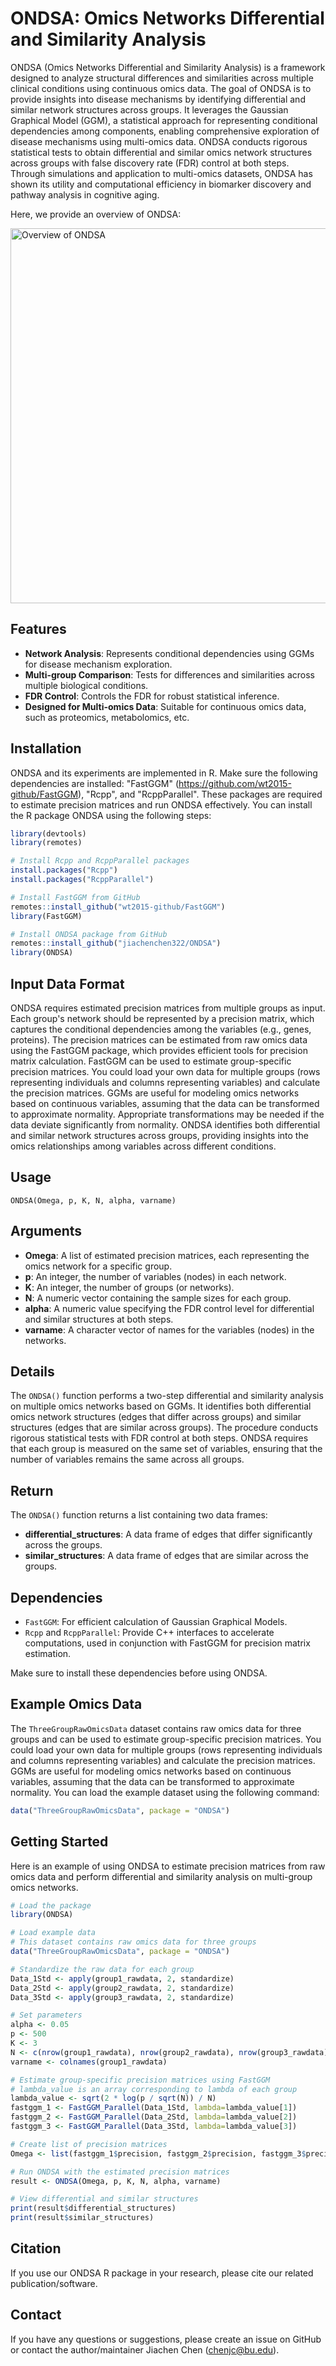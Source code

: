 # ONDSA: Omics Networks Differential and Similarity Analysis

ONDSA (Omics Networks Differential and Similarity Analysis) is a framework designed to analyze structural differences and similarities across multiple clinical conditions using continuous omics data. The goal of ONDSA is to provide insights into disease mechanisms by identifying differential and similar network structures across groups. It leverages the Gaussian Graphical Model (GGM), a statistical approach for representing conditional dependencies among components, enabling comprehensive exploration of disease mechanisms using multi-omics data. ONDSA conducts rigorous statistical tests to obtain differential and similar omics network structures   across groups with false discovery rate (FDR) control at both steps. Through simulations and application to multi-omics datasets, ONDSA has shown its utility and computational efficiency in biomarker discovery and pathway analysis in cognitive aging.

Here, we provide an overview of ONDSA:

<img src="ONDSAworkflow.png" alt="Overview of ONDSA" height="600">

## Features

- **Network Analysis**: Represents conditional dependencies using GGMs for disease mechanism exploration.
- **Multi-group Comparison**: Tests for differences and similarities across multiple biological conditions.
- **FDR Control**: Controls the FDR for robust statistical inference.
- **Designed for Multi-omics Data**: Suitable for continuous omics data, such as proteomics, metabolomics, etc.

## Installation

ONDSA and its experiments are implemented in R. Make sure the following dependencies are installed: "FastGGM" (https://github.com/wt2015-github/FastGGM), "Rcpp", and "RcppParallel". These packages are required to estimate precision matrices and run ONDSA effectively. You can install the R package ONDSA using the following steps:

```r
library(devtools)
library(remotes)

# Install Rcpp and RcppParallel packages
install.packages("Rcpp")
install.packages("RcppParallel")

# Install FastGGM from GitHub
remotes::install_github("wt2015-github/FastGGM")
library(FastGGM)

# Install ONDSA package from GitHub
remotes::install_github("jiachenchen322/ONDSA")
library(ONDSA)
```
## Input Data Format
ONDSA requires estimated precision matrices from multiple groups as input. Each group's network should be represented by a precision matrix, which captures the conditional dependencies among the variables (e.g., genes, proteins). The precision matrices can be estimated from raw omics data using the FastGGM package, which provides efficient tools for precision matrix calculation. FastGGM can be used to estimate group-specific precision matrices. You could load your own data for multiple groups (rows representing individuals and columns representing variables) and calculate the precision matrices. GGMs are useful for modeling omics networks based on continuous variables, assuming that the data can be transformed to approximate normality. Appropriate transformations may be needed if the data deviate significantly from normality. ONDSA identifies both differential and similar network structures across groups, providing insights into the omics relationships among variables across different conditions.

## Usage

`ONDSA(Omega, p, K, N, alpha, varname)`

## Arguments

- **Omega**: A list of estimated precision matrices, each representing the omics network for a specific group.
- **p**: An integer, the number of variables (nodes) in each network.
- **K**: An integer, the number of groups (or networks).
- **N**: A numeric vector containing the sample sizes for each group.
- **alpha**: A numeric value specifying the FDR control level for differential and similar structures at both steps.
- **varname**: A character vector of names for the variables (nodes) in the networks.

## Details

The `ONDSA()` function performs a two-step differential and similarity analysis on multiple omics networks based on GGMs. It identifies both differential omics network structures (edges that differ across groups) and similar structures (edges that are similar across groups). The procedure conducts rigorous statistical tests with FDR control at both steps. ONDSA requires that each group is measured on the same set of variables, ensuring that the number of variables remains the same across all groups.

## Return

The `ONDSA()` function returns a list containing two data frames:

- **differential_structures**: A data frame of edges that differ significantly across the groups.
- **similar_structures**: A data frame of edges that are similar across the groups.

## Dependencies

- `FastGGM`: For efficient calculation of Gaussian Graphical Models.
- `Rcpp` and `RcppParallel`: Provide C++ interfaces to accelerate computations, used in conjunction with FastGGM for precision matrix estimation.

Make sure to install these dependencies before using ONDSA.

## Example Omics Data

The `ThreeGroupRawOmicsData` dataset contains raw omics data for three groups and can be used to estimate group-specific precision matrices. You could load your own data for multiple groups (rows representing individuals and columns representing variables) and calculate the precision matrices. GGMs are useful for modeling omics networks based on continuous variables, assuming that the data can be transformed to approximate normality. You can load the example dataset using the following command:

```r
data("ThreeGroupRawOmicsData", package = "ONDSA")
```

## Getting Started
Here is an example of using ONDSA to estimate precision matrices from raw omics data and perform differential and similarity analysis on multi-group omics networks.
```r
# Load the package
library(ONDSA)

# Load example data
# This dataset contains raw omics data for three groups
data("ThreeGroupRawOmicsData", package = "ONDSA")

# Standardize the raw data for each group
Data_1Std <- apply(group1_rawdata, 2, standardize)
Data_2Std <- apply(group2_rawdata, 2, standardize)
Data_3Std <- apply(group3_rawdata, 2, standardize)

# Set parameters
alpha <- 0.05
p <- 500
K <- 3
N <- c(nrow(group1_rawdata), nrow(group2_rawdata), nrow(group3_rawdata))
varname <- colnames(group1_rawdata)

# Estimate group-specific precision matrices using FastGGM
# lambda_value is an array corresponding to lambda of each group
lambda_value <- sqrt(2 * log(p / sqrt(N)) / N)
fastggm_1 <- FastGGM_Parallel(Data_1Std, lambda=lambda_value[1])
fastggm_2 <- FastGGM_Parallel(Data_2Std, lambda=lambda_value[2])
fastggm_3 <- FastGGM_Parallel(Data_3Std, lambda=lambda_value[3])

# Create list of precision matrices
Omega <- list(fastggm_1$precision, fastggm_2$precision, fastggm_3$precision)

# Run ONDSA with the estimated precision matrices
result <- ONDSA(Omega, p, K, N, alpha, varname)

# View differential and similar structures
print(result$differential_structures)
print(result$similar_structures)
```

## Citation

If you use our ONDSA R package in your research, please cite our related publication/software.

## Contact

If you have any questions or suggestions, please create an issue on GitHub or contact the author/maintainer Jiachen Chen (chenjc@bu.edu).


